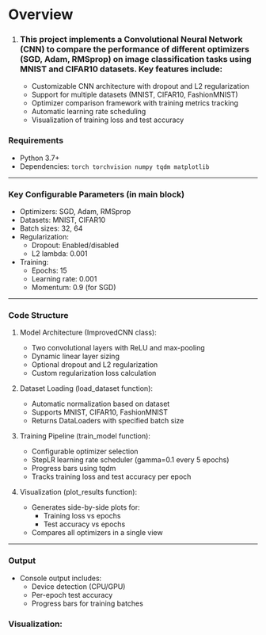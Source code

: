 # Overview

1. ### This project implements a Convolutional Neural Network (CNN) to compare the performance of different optimizers (SGD, Adam, RMSprop) on image classification tasks using MNIST and CIFAR10 datasets. Key features include:

   - Customizable CNN architecture with dropout and L2 regularization
   - Support for multiple datasets (MNIST, CIFAR10, FashionMNIST)
   - Optimizer comparison framework with training metrics tracking
   - Automatic learning rate scheduling
   - Visualization of training loss and test accuracy

### Requirements

- Python 3.7+
- Dependencies:
``torch torchvision numpy tqdm matplotlib``
___
### Key Configurable Parameters (in __main__ block)

- Optimizers: SGD, Adam, RMSprop
- Datasets: MNIST, CIFAR10
- Batch sizes: 32, 64
- Regularization:
  - Dropout: Enabled/disabled
  - L2 lambda: 0.001
- Training:
  - Epochs: 15
  - Learning rate: 0.001
  - Momentum: 0.9 (for SGD)
___
### Code Structure

1. Model Architecture (ImprovedCNN class):
   - Two convolutional layers with ReLU and max-pooling
   - Dynamic linear layer sizing
   - Optional dropout and L2 regularization
   - Custom regularization loss calculation
2. Dataset Loading (load_dataset function):
   - Automatic normalization based on dataset
   - Supports MNIST, CIFAR10, FashionMNIST
   - Returns DataLoaders with specified batch size

3. Training Pipeline (train_model function):
   - Configurable optimizer selection
   - StepLR learning rate scheduler (gamma=0.1 every 5 epochs)
   - Progress bars using tqdm
   - Tracks training loss and test accuracy per epoch

4. Visualization (plot_results function):
   - Generates side-by-side plots for:
     - Training loss vs epochs
     - Test accuracy vs epochs
   - Compares all optimizers in a single view
____
### Output

- Console output includes:
    - Device detection (CPU/GPU)
    - Per-epoch test accuracy
    - Progress bars for training batches

### Visualization:

